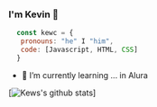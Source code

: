 ### I'm Kevin 👋

```js
  const kewc = {
   pronouns: "he" I "him",
   code: [Javascript, HTML, CSS]
  }
  ``` 

  - 🌱 I’m currently learning ... in Alura
  
  [![Kews's github stats](https://github-readme-stats.vercel.app/api?username=Kewc)]
  
<!--
**Kewc/Kewc** is a ✨ _special_ ✨ repository because its `README.md` (this file) appears on your GitHub profile.

Here are some ideas to get you started:

- 🔭 I’m currently working on ...
- 🌱 I’m currently learning ... in Alura
- 👯 I’m looking to collaborate on ...
- 🤔 I’m looking for help with ...
- 💬 Ask me about ...
- 📫 How to reach me: ...
- 😄 Pronouns: ...
- ⚡ Fun fact: ...
-->
